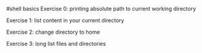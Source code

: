 #shell basics
Exercise 0: printing absolute path to current working directory

Exercise 1: list content in your current directory

Exercise 2: change directory to home

Exercise 3: long list files and directories

